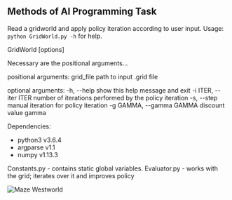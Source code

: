 ## Methods of AI Programming Task

Read a gridworld and apply policy iteration according to user input.
Usage: 
`python GridWorld.py -h` for help.

 
GridWorld \[options\]

Necessary are the positional arguments...

positional arguments:
  grid_file             path to input .grid file

optional arguments:
  -h, --help            show this help message and exit
  -i ITER, --iter ITER  number of iterations performed by the policy iteration
  -s, --step            manual iteration for policy iteration
  -g GAMMA, --gamma GAMMA
                        discount value gamma

Dependencies:
+ python3 v3.6.4
+ argparse v1.1
+ numpy v1.13.3

Constants.py - contains static global variables.
Evaluator.py - works with the grid; iterates over it and improves policy

![Maze Westworld](https://images.duckduckgo.com/iu/?u=https%3A%2F%2Fi.redd.it%2Ftz1bngoyiw1y.jpg&f=1)